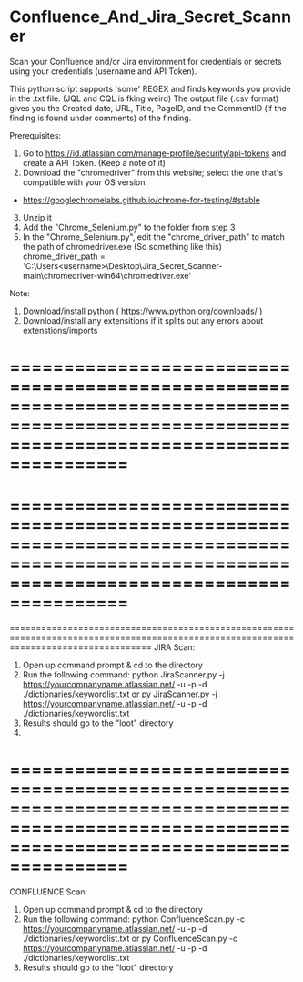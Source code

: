 # Confluence_And_Jira_Secret_Scanner
Scan your Confluence and/or Jira environment for credentials or secrets using your credentials (username and API Token).

This python script supports 'some' REGEX and finds keywords you provide in the .txt file. (JQL and CQL is fking weird)
The output file (.csv format) gives you the Created date, URL, Title, PageID, and the CommentID (if the finding is found under comments) of the finding.

Prerequisites:
1. Go to https://id.atlassian.com/manage-profile/security/api-tokens and create a API Token. (Keep a note of it)
2. Download the "chromedriver" from this website; select the one that's compatible with your OS version.
- https://googlechromelabs.github.io/chrome-for-testing/#stable
3. Unzip it
3. Add the "Chrome_Selenium.py" to the folder from step 3
4. In the "Chrome_Selenium.py", edit the "chrome_driver_path" to match the path of chromedriver.exe
(So something like this)
chrome_driver_path = 'C:\Users\<username>\Desktop\Jira_Secret_Scanner-main\chromedriver-win64\chromedriver.exe'

Note:
1. Download/install python ( https://www.python.org/downloads/ )
2. Download/install any extensitions if it splits out any errors about extenstions/imports

=============================================================================================================================================
=============================================================================================================================================
=============================================================================================================================================
=============================================================================================================================================
=======================================================================================================================================
JIRA Scan:
1. Open up command prompt & cd to the directory
2. Run the following command:
python JiraScanner.py -j <https://yourcompanyname.atlassian.net/> -u <username or email> -p <Your API Token> -d ./dictionaries/keywordlist.txt
or 
py JiraScanner.py -j <https://yourcompanyname.atlassian.net/> -u <username or email> -p <Your API Token> -d ./dictionaries/keywordlist.txt
3. Results should go to the "loot" directory
4. 
=============================================================================================================================================
=======================================================================================================================================

CONFLUENCE Scan:
1. Open up command prompt & cd to the directory
2. Run the following command:
python ConfluenceScan.py -c <https://yourcompanyname.atlassian.net/> -u <username or email> -p <Your API Token> -d ./dictionaries/keywordlist.txt
or
py ConfluenceScan.py -c <https://yourcompanyname.atlassian.net/> -u <username or email> -p <Your API Token> -d ./dictionaries/keywordlist.txt
4. Results should go to the "loot" directory
